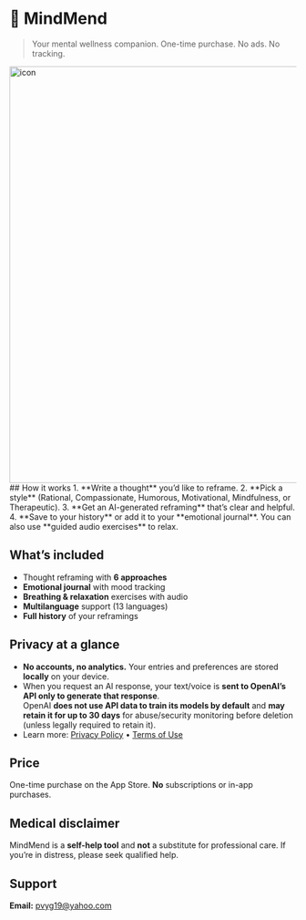 # 🧠 MindMend

> Your mental wellness companion. One-time purchase. No ads. No tracking.
<img width="844" height="731" alt="icon" src="https://github.com/user-attachments/assets/2c3fe9ce-777e-48dd-a54c-ce876aa261ec" />
## How it works
1. **Write a thought** you’d like to reframe.
2. **Pick a style** (Rational, Compassionate, Humorous, Motivational, Mindfulness, or Therapeutic).
3. **Get an AI-generated reframing** that’s clear and helpful.
4. **Save to your history** or add it to your **emotional journal**. You can also use **guided audio exercises** to relax.

## What’s included
- Thought reframing with **6 approaches**
- **Emotional journal** with mood tracking
- **Breathing & relaxation** exercises with audio
- **Multilanguage** support (13 languages)
- **Full history** of your reframings

## Privacy at a glance
- **No accounts, no analytics.** Your entries and preferences are stored **locally** on your device.
- When you request an AI response, your text/voice is **sent to OpenAI’s API only to generate that response**.  
  OpenAI **does not use API data to train its models by default** and **may retain it for up to 30 days** for abuse/security monitoring before deletion (unless legally required to retain it).
- Learn more: [Privacy Policy](privacy-policy.html) • [Terms of Use](terms-of-use.html)

## Price
One-time purchase on the App Store. **No** subscriptions or in-app purchases.

## Medical disclaimer
MindMend is a **self-help tool** and **not** a substitute for professional care. If you’re in distress, please seek qualified help.

## Support
**Email:** pvyg19@yahoo.com

